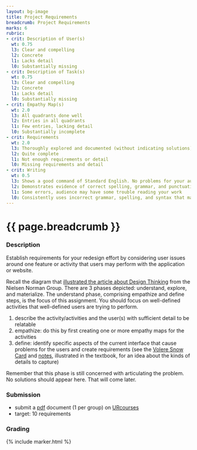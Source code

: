 ```yaml
---
layout: bg-image
title: Project Requirements
breadcrumb: Project Requirements
marks: 6
rubric:
- crit: Description of User(s)
  wt: 0.75
  l3: Clear and compelling
  l2: Concrete
  l1: Lacks detail
  l0: Substantially missing
- crit: Description of Task(s)
  wt: 0.75
  l3: Clear and compelling
  l2: Concrete
  l1: Lacks detail
  l0: Substantially missing
- crit: Empathy Map(s)
  wt: 2.0
  l3: All quadrants done well
  l2: Entries in all quadrants
  l1: Few entries, lacking detail
  l0: Substantially incomplete
- crit: Requirements
  wt: 2.0
  l3: Thoroughly explored and documented (without indicating solutions)
  l2: Quite complete
  l1: Not enough requirements or detail
  l0: Missing requirements and detail
- crit: Writing
  wt: 0.5
  l3: Shows a good command of Standard English. No problems for your audience
  l2: Demonstrates evidence of correct spelling, grammar, and punctuation. Audience will have little trouble reading your work
  l1: Some errors, audience may have some trouble reading your work
  l0: Consistently uses incorrect grammar, spelling, and syntax that makes it difficult for others to follow
---
```

# {{ page.breadcrumb }}

### Description

Establish requirements for your redesign effort by considering user issues around
one feature or activity that users may perform with the application or website.

Recall the diagram that [illustrated the article about Design Thinking](https://www.nngroup.com/articles/design-thinking/) from the Nielsen Norman Group.
There are 3 phases depicted: understand, explore, and materialize. The understand phase,
comprising empathize and define steps, is the focus of this assignment. You should focus on
well-defined activities that well-defined users are trying to perform.

1. describe the activity/activities and the user(s) with sufficient detail to be relatable
1. empathize: do this by first creating one or more empathy maps for the activities
1. define: identify specific aspects of the current interface that cause problems for the users and create requirements (see the [Volere Snow Card](http://www.volere.co.uk/snowcard.pdf) and [notes](http://www.volere.co.uk/pdf%20files/06%20Atomic%20Requirements.pdf), illustrated in the textbook, for an idea about the kinds of details to capture)

Remember that this phase is still concerned with articulating the problem.
No solutions should appear here. That will come later.

### Submission

* submit a [pdf](https://en.wikipedia.org/wiki/PDF) document (1 per group) on [URcourses](https://urcourses.uregina.ca/course/view.php?id=2084)
* target: 10 requirements

### Grading

{% include marker.html %}
